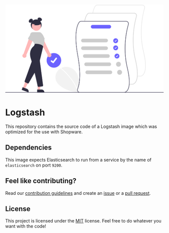 <h1 align="center">
    <img src=".github/project-logo.svg" width="512px">
</h1>

# Logstash

This repository contains the source code of a Logstash image which was optimized for the use with Shopware.

## Dependencies

This image expects Elasticsearch to run from a service by the name of `elasticsearch` on port `9200`.

## Feel like contributing?

Read our [contribution guidelines](CONTRIBUTING.md) and create
an [issue](https://github.com/sw-in-containers/logstash/issues/new/choose) or
a [pull request](https://github.com/sw-in-containers/logstash/compare).

## License

This project is licensed under the [MIT](LICENSE) license.
Feel free to do whatever you want with the code!
